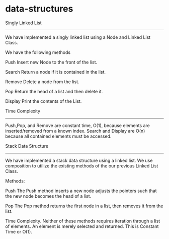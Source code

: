 # data-structures



Singly Linked List
******************
We have implemented a singly linked list using a Node and Linked List Class.

We have the following methods

Push
Insert new Node to the front of the list.

Search
Return a node if it is contained in the list.

Remove
Delete a node from the list.

Pop
Return the head of a list and then delete it.

Display
Print the contents of the List.

Time Complexity
*************

Push,Pop, and Remove are constant time, O(1), because elements are inserted/removed from a known index.
Search and Display are O(n) because all contained elements must be accessed.





Stack Data Structure
*******************

We have implemented a stack data structure using a linked list. We use composition to utilize the existing
methods of the our previous Linked List Class.

Methods:

Push
The Push method inserts a new node adjusts the pointers such that the new node becomes the head of a list.

Pop
The Pop method returns the first node in a list, then removes it from the list.

Time Complexity.
Neither of these methods requires iteration through a list of elements. An element is merely selected and returned.
This is Constant Time or O(1).